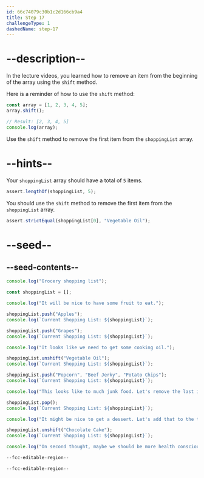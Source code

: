 ```yaml
---
id: 66c74079c30b1c2d166cb9a4
title: Step 17
challengeType: 1
dashedName: step-17
---
```


# --description--

In the lecture videos, you learned how to remove an item from the beginning of the array using the `shift` method. 

Here is a reminder of how to use the `shift` method:

```js
const array = [1, 2, 3, 4, 5];
array.shift();

// Result: [2, 3, 4, 5]
console.log(array); 
```

Use the `shift` method to remove the first item from the `shoppingList` array.

# --hints--

Your `shoppingList` array should have a total of `5` items.

```js
assert.lengthOf(shoppingList, 5);
```

You should use the `shift` method to remove the first item from the `shoppingList` array.

```js
assert.strictEqual(shoppingList[0], "Vegetable Oil");
```


# --seed--

## --seed-contents--

```js
console.log("Grocery shopping list");

const shoppingList = [];

console.log("It will be nice to have some fruit to eat.");

shoppingList.push("Apples");
console.log(`Current Shopping List: ${shoppingList}`);

shoppingList.push("Grapes");
console.log(`Current Shopping List: ${shoppingList}`);

console.log("It looks like we need to get some cooking oil.");

shoppingList.unshift("Vegetable Oil");
console.log(`Current Shopping List: ${shoppingList}`);

shoppingList.push("Popcorn", "Beef Jerky", "Potato Chips");
console.log(`Current Shopping List: ${shoppingList}`);

console.log("This looks like to much junk food. Let's remove the last item from the list.");

shoppingList.pop();
console.log(`Current Shopping List: ${shoppingList}`);

console.log("It might be nice to get a dessert. Let's add that to the top of the list so we get that first.");

shoppingList.unshift("Chocolate Cake");
console.log(`Current Shopping List: ${shoppingList}`);

console.log("On second thought, maybe we should be more health conscious. Let's remove the dessert from the list.");

--fcc-editable-region--

--fcc-editable-region--
```
